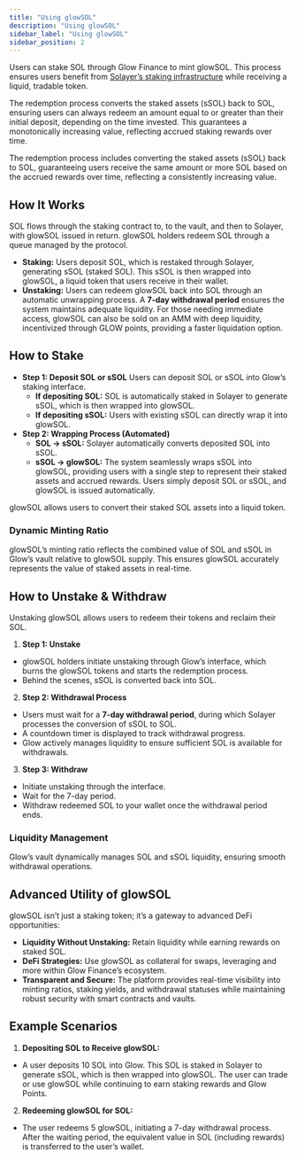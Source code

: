```yaml
---
title: "Using glowSOL"
description: "Using glowSOL"
sidebar_label: "Using glowSOL"
sidebar_position: 2
---
```


Users can stake SOL through Glow Finance to mint glowSOL. This process ensures users benefit from [Solayer’s staking infrastructure](https://docs.solayer.org/getting-started/introduction) while receiving a liquid, tradable token.

The redemption process converts the staked assets (sSOL) back to SOL, ensuring users can always redeem an amount equal to or greater than their initial deposit, depending on the time invested. This guarantees a monotonically increasing value, reflecting accrued staking rewards over time.

The redemption process includes converting the staked assets (sSOL) back to SOL, guaranteeing users receive the same amount or more SOL based on the accrued rewards over time, reflecting a consistently increasing value.

## How It Works

SOL flows through the staking contract to, to the vault, and then to Solayer, with glowSOL issued in return. glowSOL holders redeem SOL through a queue managed by the protocol.

- **Staking:** Users deposit SOL, which is restaked through Solayer, generating sSOL (staked SOL). This sSOL is then wrapped into glowSOL, a liquid token that users receive in their wallet.
- **Unstaking:** Users can redeem glowSOL back into SOL through an automatic unwrapping process. A **7-day withdrawal period** ensures the system maintains adequate liquidity. For those needing immediate access, glowSOL can also be sold on an AMM with deep liquidity, incentivized through GLOW points, providing a faster liquidation option.

## How to Stake

- **Step 1: Deposit SOL or sSOL**
Users can deposit SOL or sSOL into Glow’s staking interface.
    - **If depositing SOL:**
    SOL is automatically staked in Solayer to generate sSOL, which is then wrapped into glowSOL.
    - **If depositing sSOL:**
    Users with existing sSOL can directly wrap it into glowSOL.
- **Step 2: Wrapping Process (Automated)**
    - **SOL → sSOL:** Solayer automatically converts deposited SOL into sSOL.
    - **sSOL → glowSOL:** The system seamlessly wraps sSOL into glowSOL, providing users with a single step to represent their staked assets and accrued rewards. Users simply deposit SOL or sSOL, and glowSOL is issued automatically.

glowSOL allows users to convert their staked SOL assets into a liquid token.

### Dynamic Minting Ratio

glowSOL’s minting ratio reflects the combined value of SOL and sSOL in Glow’s vault relative to glowSOL supply. This ensures glowSOL accurately represents the value of staked assets in real-time.

## How to Unstake & Withdraw

Unstaking glowSOL allows users to redeem their tokens and reclaim their SOL.

1. **Step 1: Unstake**
- glowSOL holders initiate unstaking through Glow’s interface, which burns the glowSOL tokens and starts the redemption process.
- Behind the scenes, sSOL is converted back into SOL.
2. **Step 2: Withdrawal Process**
- Users must wait for a **7-day withdrawal period**, during which Solayer processes the conversion of sSOL to SOL.
- A countdown timer is displayed to track withdrawal progress.
- Glow actively manages liquidity to ensure sufficient SOL is available for withdrawals.
3. **Step 3: Withdraw**
- Initiate unstaking through the interface.
- Wait for the 7-day period.
- Withdraw redeemed SOL to your wallet once the withdrawal period ends.

### Liquidity Management

Glow’s vault dynamically manages SOL and sSOL liquidity, ensuring smooth withdrawal operations.

## Advanced Utility of glowSOL

glowSOL isn’t just a staking token; it’s a gateway to advanced DeFi opportunities:

- **Liquidity Without Unstaking:** Retain liquidity while earning rewards on staked SOL.
- **DeFi Strategies:** Use glowSOL as collateral for swaps, leveraging and more within Glow Finance’s ecosystem.
- **Transparent and Secure:** The platform provides real-time visibility into minting ratios, staking yields, and withdrawal statuses while maintaining robust security with smart contracts and vaults.

## Example Scenarios

1. **Depositing SOL to Receive glowSOL:**
- A user deposits 10 SOL into Glow. This SOL is staked in Solayer to generate sSOL, which is then wrapped into glowSOL. The user can trade or use glowSOL while continuing to earn staking rewards and Glow Points.
2. **Redeeming glowSOL for SOL:**
- The user redeems 5 glowSOL, initiating a 7-day withdrawal process. After the waiting period, the equivalent value in SOL (including rewards) is transferred to the user’s wallet.
